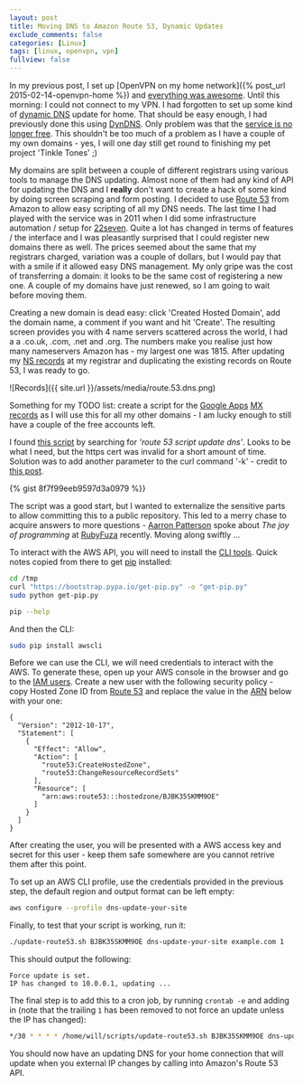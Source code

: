 ```yaml
---
layout: post
title: Moving DNS to Amazon Route 53, Dynamic Updates
exclude_comments: false
categories: [Linux]
tags: [linux, openvpn, vpn]
fullview: false
---
```


In my previous post, I set up [OpenVPN on my home network]({% post_url 2015-02-14-openvpn-home %}) and [everything was awesome](https://www.youtube.com/watch?v=StTqXEQ2l-Y). Until this morning: I could not connect to my VPN. I had forgotten to set up some kind of [dynamic DNS](http://en.wikipedia.org/wiki/Dynamic_DNS0) update for home. That should be easy enough, I had previously done this using [DynDNS](http://dyn.com/all-dns). Only problem was that the [service is no longer free](http://dyn.com/blog/why-we-decided-to-stop-offering-free-accounts/). This shouldn't be too much of a problem as I have a couple of my own domains - yes, I will one day still get round to finishing my pet project 'Tinkle Tones' ;)

My domains are split between a couple of different registrars using various tools to manage the DNS updating. Almost none of them had any kind of API for updating the DNS and I **really** don't want to create a hack of some kind by doing screen scraping and form posting. I decided to use [Route 53](http://aws.amazon.com/route53/) from Amazon to allow easy scripting of all my DNS needs. The last time I had played with the service was in 2011 when I did some infrastructure automation / setup for [22seven](http://22seven.com). Quite a lot has changed in terms of features / the interface and I was pleasantly surprised that I could register new domains there as well. The prices seemed about the same that my registrars charged, variation was a couple of dollars, but I would pay that with a smile if it allowed easy DNS management. My only gripe was the cost of transferring a domain: it looks to be the same cost of registering a new one. A couple of my domains have just renewed, so I am going to wait before moving them.

Creating a new domain is dead easy: click 'Created Hosted Domain', add the domain name, a comment if you want and hit 'Create'. The resulting screen provides you with 4 name servers scattered across the world, I had a a .co.uk, .com, .net and .org. The numbers make you realise just how many nameservers Amazon has - my largest one was 1815. After updating my [NS records](http://en.wikipedia.org/wiki/List_of_DNS_record_types) at my registrar and duplicating the existing records on Route 53, I was ready to go.

![Records]({{ site.url }}/assets/media/route.53.dns.png)

Something for my TODO list: create a script for the [Google Apps](https://www.google.com/work/apps/business/) [MX records](http://en.wikipedia.org/wiki/MX_record) as I will use this for all my other domains - I am lucky enough to still have a couple of the free accounts left.

I found [this script](http://willwarren.com/2014/07/03/roll-dynamic-dns-service-using-amazon-route53/) by searching for *'route 53 script update dns'*. Looks to be what I need, but the https cert was invalid for a short amount of time. Solution was to add another parameter to the curl command '-k' - credit to [this post](https://scottlinux.com/2012/02/14/curl-ignore-ssl-certificate-warnings/).

{% gist 8f7f99eeb9597d3a0979 %}}

The script was a good start, but I wanted to externalize the sensitive parts to allow committing this to a public repository. This led to a merry chase to acquire answers to more questions - [Aarron Patterson](https://twitter.com/tenderlove) spoke about *The joy of programming* at [RubyFuza](http://www.rubyfuza.org/) recently. Moving along swiftly ...

To interact with the AWS API, you will need to install the [CLI tools](http://docs.aws.amazon.com/cli/latest/userguide/installing.html). Quick notes copied from there to get [pip](https://pypi.python.org/pypi/pip) installed:

~~~bash
cd /tmp
curl "https://bootstrap.pypa.io/get-pip.py" -o "get-pip.py"
sudo python get-pip.py

pip --help
~~~

And then the CLI:

~~~bash
sudo pip install awscli
~~~

Before we can use the CLI, we will need credentials to interact with the AWS. To generate these, open up your AWS console in the browser and go to the [IAM users](https://console.aws.amazon.com/iam/home#users). Create a new user with the following security policy - copy Hosted Zone ID from [Route 53]() and replace the value in the [ARN](http://docs.aws.amazon.com/general/latest/gr/aws-arns-and-namespaces.html) below with your one:

~~~
{
  "Version": "2012-10-17",
  "Statement": [
    {
      "Effect": "Allow",
      "Action": [
        "route53:CreateHostedZone",
        "route53:ChangeResourceRecordSets"
      ],
      "Resource": [
        "arn:aws:route53:::hostedzone/BJBK35SKMM9OE"
      ]
    }
  ]
}
~~~

After creating the user, you will be presented with a AWS access key and secret for this user - keep them safe somewhere are you cannot retrive them after this point.

To set up an AWS CLI profile, use the credentials provided in the previous step, the default region and output format can be left empty:

~~~bash
aws configure --profile dns-update-your-site
~~~

Finally, to test that your script is working, run it:

~~~bash
./update-route53.sh BJBK35SKMM9OE dns-update-your-site example.com 1
~~~

This should output the following:

~~~
Force update is set.
IP has changed to 10.0.0.1, updating ...
~~~

The final step is to add this to a cron job, by running `crontab -e` and adding in (note that the trailing `1` has been removed to not force an update unless the IP has changed):

~~~bash
*/30 * * * * /home/will/scripts/update-route53.sh BJBK35SKMM9OE dns-update-your-site example.com
~~~

You should now have an updating DNS for your home connection that will update when you external IP changes by calling into Amazon's Route 53 API.
